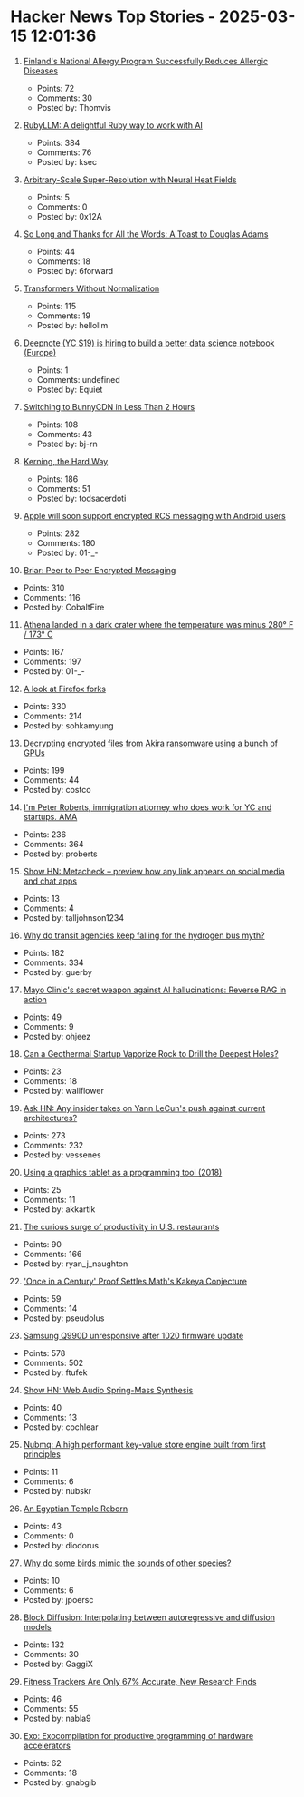 # Hacker News Top Stories - 2025-03-15 12:01:36

1. [Finland's National Allergy Program Successfully Reduces Allergic Diseases](https://publications.ersnet.org/content/erj/49/6/1700470)
   - Points: 72
   - Comments: 30
   - Posted by: Thomvis

2. [RubyLLM: A delightful Ruby way to work with AI](https://github.com/crmne/ruby_llm)
   - Points: 384
   - Comments: 76
   - Posted by: ksec

3. [Arbitrary-Scale Super-Resolution with Neural Heat Fields](https://therasr.github.io/)
   - Points: 5
   - Comments: 0
   - Posted by: 0x12A

4. [So Long and Thanks for All the Words: A Toast to Douglas Adams](https://multiverseemployeehandbook.com/blog/adams-birthday-toast/)
   - Points: 44
   - Comments: 18
   - Posted by: 6forward

5. [Transformers Without Normalization](https://jiachenzhu.github.io/DyT/)
   - Points: 115
   - Comments: 19
   - Posted by: hellollm

6. [Deepnote (YC S19) is hiring to build a better data science notebook (Europe)](https://deepnote.com/join-us)
   - Points: 1
   - Comments: undefined
   - Posted by: Equiet

7. [Switching to BunnyCDN in Less Than 2 Hours](https://jonathan-frere.com/posts/switching-to-bunny-cdn)
   - Points: 108
   - Comments: 43
   - Posted by: bj-rn

8. [Kerning, the Hard Way](https://home.octetfont.com/blog/kerning-hard.html)
   - Points: 186
   - Comments: 51
   - Posted by: todsacerdoti

9. [Apple will soon support encrypted RCS messaging with Android users](https://www.theverge.com/news/629620/apple-iphone-e2ee-encryption-rcs-messaging-android)
   - Points: 282
   - Comments: 180
   - Posted by: 01-_-

10. [Briar: Peer to Peer Encrypted Messaging](https://briarproject.org/how-it-works/)
   - Points: 310
   - Comments: 116
   - Posted by: CobaltFire

11. [Athena landed in a dark crater where the temperature was minus 280° F / 173° C](https://arstechnica.com/space/2025/03/athena-landed-in-a-dark-crater-where-the-temperature-was-minus-280-f/)
   - Points: 167
   - Comments: 197
   - Posted by: 01-_-

12. [A look at Firefox forks](https://lwn.net/Articles/1012453/)
   - Points: 330
   - Comments: 214
   - Posted by: sohkamyung

13. [Decrypting encrypted files from Akira ransomware using a bunch of GPUs](https://tinyhack.com/2025/03/13/decrypting-encrypted-files-from-akira-ransomware-linux-esxi-variant-2024-using-a-bunch-of-gpus/)
   - Points: 199
   - Comments: 44
   - Posted by: costco

14. [I'm Peter Roberts, immigration attorney who does work for YC and startups. AMA](undefined)
   - Points: 236
   - Comments: 364
   - Posted by: proberts

15. [Show HN: Metacheck – preview how any link appears on social media and chat apps](https://metacheck.appstate.co/)
   - Points: 13
   - Comments: 4
   - Posted by: talljohnson1234

16. [Why do transit agencies keep falling for the hydrogen bus myth?](https://cleantechnica.com/2025/03/13/why-do-transit-agencies-keep-falling-for-the-hydrogen-bus-myth/)
   - Points: 182
   - Comments: 334
   - Posted by: guerby

17. [Mayo Clinic's secret weapon against AI hallucinations: Reverse RAG in action](https://venturebeat.com/ai/mayo-clinic-secret-weapon-against-ai-hallucinations-reverse-rag-in-action/)
   - Points: 49
   - Comments: 9
   - Posted by: ohjeez

18. [Can a Geothermal Startup Vaporize Rock to Drill the Deepest Holes?](https://www.msn.com/en-us/money/markets/can-a-geothermal-startup-vaporize-rock-to-drill-the-deepest-holes-ever/ar-AA1AoaWT)
   - Points: 23
   - Comments: 18
   - Posted by: wallflower

19. [Ask HN: Any insider takes on Yann LeCun's push against current architectures?](undefined)
   - Points: 273
   - Comments: 232
   - Posted by: vessenes

20. [Using a graphics tablet as a programming tool (2018)](https://jeandavidmoisan.com/posts/using-a-graphics-tablet-as-a-programming-tool/)
   - Points: 25
   - Comments: 11
   - Posted by: akkartik

21. [The curious surge of productivity in U.S. restaurants](https://bfi.uchicago.edu/working-papers/the-curious-surge-of-productivity-in-u-s-restaurants/)
   - Points: 90
   - Comments: 166
   - Posted by: ryan_j_naughton

22. ['Once in a Century' Proof Settles Math's Kakeya Conjecture](https://www.quantamagazine.org/once-in-a-century-proof-settles-maths-kakeya-conjecture-20250314/)
   - Points: 59
   - Comments: 14
   - Posted by: pseudolus

23. [Samsung Q990D unresponsive after 1020 firmware update](https://us.community.samsung.com/t5/Home-Theater/Samsung-Q990D-unresponsive-after-1020-firmware-update/td-p/3168571)
   - Points: 578
   - Comments: 502
   - Posted by: ftufek

24. [Show HN: Web Audio Spring-Mass Synthesis](https://blog.cochlea.xyz/string.html)
   - Points: 40
   - Comments: 13
   - Posted by: cochlear

25. [Nubmq: A high performant key-value store engine built from first principles](undefined)
   - Points: 11
   - Comments: 6
   - Posted by: nubskr

26. [An Egyptian Temple Reborn](https://archaeology.org/issues/march-april-2025/features/an-egyptian-temple-reborn/)
   - Points: 43
   - Comments: 0
   - Posted by: diodorus

27. [Why do some birds mimic the sounds of other species?](https://www.allaboutbirds.org/news/why-do-some-birds-mimic-the-sounds-of-other-species/)
   - Points: 10
   - Comments: 6
   - Posted by: jpoersc

28. [Block Diffusion: Interpolating between autoregressive and diffusion models](https://arxiv.org/abs/2503.09573)
   - Points: 132
   - Comments: 30
   - Posted by: GaggiX

29. [Fitness Trackers Are Only 67% Accurate, New Research Finds](https://wellnesspulse.com/research/accuracy-of-fitness-trackers/)
   - Points: 46
   - Comments: 55
   - Posted by: nabla9

30. [Exo: Exocompilation for productive programming of hardware accelerators](https://github.com/exo-lang/exo)
   - Points: 62
   - Comments: 18
   - Posted by: gnabgib

